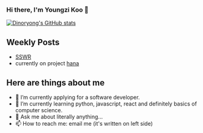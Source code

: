 ### Hi there, I'm Youngzi Koo 👋



[![Dinoryong's GitHub stats](https://github-readme-stats.vercel.app/api?username=Dinoryong)](https://github.com/anuraghazra/github-readme-stats)



  
## Weekly Posts
- [SSWR]()
- currently on project [hana](https://github.com/Dinoryong/test_hana)


## Here are things about me

- 🔭 I’m currently applying for a software developer.
- 🌱 I’m currently learning python, javascript, react and definitely basics of computer science.
- 💬 Ask me about literally anything...
- 📫 How to reach me: email me (it's written on left side)

